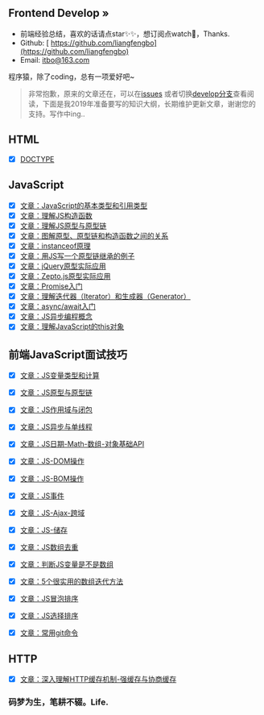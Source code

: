 ## Frontend Develop »

- 前端经验总结，喜欢的话请点star✨✨，想订阅点watch🎉，Thanks.
- Github: [ https://github.com/liangfengbo](https://github.com/liangfengbo)
- Email: itbo@163.com

程序猿，除了coding，总有一项爱好吧~

> 非常抱歉，原来的文章还在，可以在[issues](https://github.com/liangfengbo/frontend-develop/issues?q=is%3Aissue+is%3Aclosed) 或者切换[develop分支](https://github.com/liangfengbo/frontend-develop/tree/develop)查看阅读，下面是我2019年准备要写的知识大纲，长期维护更新文章，谢谢您的支持。写作中ing..

## HTML
 - [x] [DOCTYPE](https://github.com/liangfengbo/frontend-develop/issues/52)

## JavaScript
- [x] [文章：JavaScript的基本类型和引用类型](https://github.com/liangfengbo/frontend-develop/issues/69)
- [x] [文章：理解JS构造函数](https://github.com/liangfengbo/frontend-develop/issues/45)
- [x] [文章：理解JS原型与原型链](https://github.com/liangfengbo/frontend-develop/issues/46)
- [x] [文章：图解原型、原型链和构造函数之间的关系 ](https://github.com/liangfengbo/frontend-develop/issues/47)
- [x] [文章：instanceof原理](https://github.com/liangfengbo/frontend-develop/issues/48)
- [x] [文章：用JS写一个原型链继承的例子](https://github.com/liangfengbo/frontend-develop/issues/49)
- [x] [文章：jQuery原型实际应用](https://github.com/liangfengbo/frontend-develop/issues/50)
- [x] [文章：Zepto.js原型实际应用](https://github.com/liangfengbo/frontend-develop/issues/51)
- [x] [文章：Promise入门](https://github.com/liangfengbo/frontend-develop/issues/40)
- [x] [文章：理解迭代器（Iterator）和生成器（Generator）](https://github.com/liangfengbo/frontend-develop/issues/41)
- [x] [文章：async/await入门](https://github.com/liangfengbo/frontend-develop/issues/42)
- [x] [文章：JS异步编程概念](https://github.com/liangfengbo/frontend-develop/issues/44) 
- [x] [文章：理解JavaScript的this对象](https://github.com/liangfengbo/frontend-develop/issues/43)
 
## 前端JavaScript面试技巧
- [x] [文章：JS变量类型和计算](https://github.com/liangfengbo/frontend-develop/issues/53)
- [x] [文章：JS原型与原型链](https://github.com/liangfengbo/frontend-develop/issues/54)
- [x] [文章：JS作用域与闭包](https://github.com/liangfengbo/frontend-develop/issues/55)
- [x] [文章：JS异步与单线程](https://github.com/liangfengbo/frontend-develop/issues/56)
- [x] [文章：JS日期-Math-数组-对象基础API](https://github.com/liangfengbo/frontend-develop/issues/57)
- [x] [文章：JS-DOM操作](https://github.com/liangfengbo/frontend-develop/issues/58)
- [x] [文章：JS-BOM操作](https://github.com/liangfengbo/frontend-develop/issues/59)
- [x] [文章：JS事件](https://github.com/liangfengbo/frontend-develop/issues/60)
- [x] [文章：JS-Ajax-跨域](https://github.com/liangfengbo/frontend-develop/issues/61)
- [x] [文章：JS-储存](https://github.com/liangfengbo/frontend-develop/issues/62)
- [x] [文章：JS数组去重](https://github.com/liangfengbo/frontend-develop/issues/63)
- [x] [文章：判断JS变量是不是数组](https://github.com/liangfengbo/frontend-develop/issues/64)
- [x] [文章：5个很实用的数组迭代方法](https://github.com/liangfengbo/frontend-develop/issues/65)
- [x] [文章：JS冒泡排序](https://github.com/liangfengbo/frontend-develop/issues/66)
- [x] [文章：JS选择排序](https://github.com/liangfengbo/frontend-develop/issues/67)
- [x] [文章：常用git命令](https://github.com/liangfengbo/frontend-develop/issues/68)


## HTTP

- [x] [文章：深入理解HTTP缓存机制-强缓存与协商缓存](https://github.com/liangfengbo/frontend-develop/issues/39)


### 码梦为生，笔耕不辍。Life.
